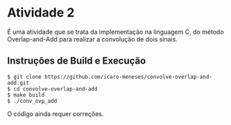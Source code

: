 # Atividade 2

É uma atividade que se trata da implementação na linguagem C, do método Overlap-and-Add para realizar a 
convolução de dois sinais.

## Instruções de Build e Execução

```
$ git clone https://github.com/icaro-meneses/convolve-overlap-and-add.git
$ cd convolve-overlap-and-add
$ make build
$ ./conv_ovp_add
```

O código ainda requer correções.
